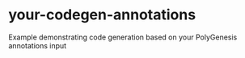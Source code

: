 # your-codegen-annotations
Example demonstrating code generation based on your PolyGenesis annotations input

